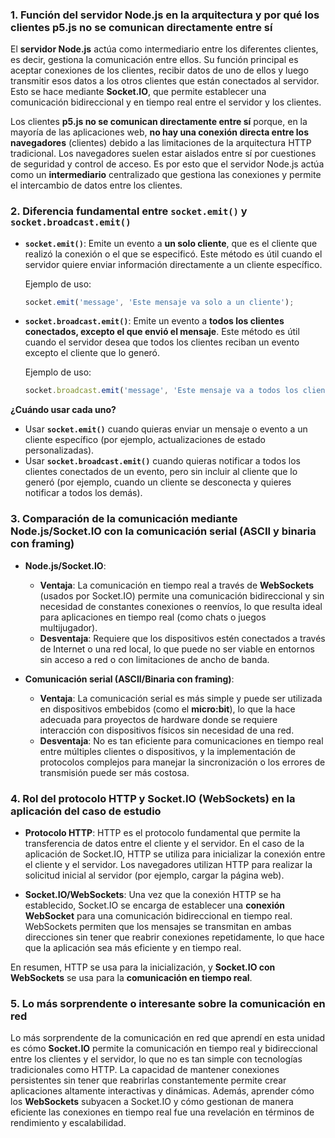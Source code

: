### 1. **Función del servidor Node.js en la arquitectura y por qué los clientes p5.js no se comunican directamente entre sí**

El **servidor Node.js** actúa como intermediario entre los diferentes clientes, es decir, gestiona la comunicación entre ellos. Su función principal es aceptar conexiones de los clientes, recibir datos de uno de ellos y luego transmitir esos datos a los otros clientes que están conectados al servidor. Esto se hace mediante **Socket.IO**, que permite establecer una comunicación bidireccional y en tiempo real entre el servidor y los clientes.

Los clientes **p5.js no se comunican directamente entre sí** porque, en la mayoría de las aplicaciones web, **no hay una conexión directa entre los navegadores** (clientes) debido a las limitaciones de la arquitectura HTTP tradicional. Los navegadores suelen estar aislados entre sí por cuestiones de seguridad y control de acceso. Es por esto que el servidor Node.js actúa como un **intermediario** centralizado que gestiona las conexiones y permite el intercambio de datos entre los clientes.

### 2. **Diferencia fundamental entre `socket.emit()` y `socket.broadcast.emit()`**

* **`socket.emit()`**: Emite un evento a **un solo cliente**, que es el cliente que realizó la conexión o el que se especificó. Este método es útil cuando el servidor quiere enviar información directamente a un cliente específico.

  Ejemplo de uso:

  ```javascript
  socket.emit('message', 'Este mensaje va solo a un cliente');
  ```

* **`socket.broadcast.emit()`**: Emite un evento a **todos los clientes conectados, excepto el que envió el mensaje**. Este método es útil cuando el servidor desea que todos los clientes reciban un evento excepto el cliente que lo generó.

  Ejemplo de uso:

  ```javascript
  socket.broadcast.emit('message', 'Este mensaje va a todos los clientes excepto al que lo envió');
  ```

**¿Cuándo usar cada uno?**

* Usar **`socket.emit()`** cuando quieras enviar un mensaje o evento a un cliente específico (por ejemplo, actualizaciones de estado personalizadas).
* Usar **`socket.broadcast.emit()`** cuando quieras notificar a todos los clientes conectados de un evento, pero sin incluir al cliente que lo generó (por ejemplo, cuando un cliente se desconecta y quieres notificar a todos los demás).

### 3. **Comparación de la comunicación mediante Node.js/Socket.IO con la comunicación serial (ASCII y binaria con framing)**

* **Node.js/Socket.IO**:

  * **Ventaja**: La comunicación en tiempo real a través de **WebSockets** (usados por Socket.IO) permite una comunicación bidireccional y sin necesidad de constantes conexiones o reenvíos, lo que resulta ideal para aplicaciones en tiempo real (como chats o juegos multijugador).
  * **Desventaja**: Requiere que los dispositivos estén conectados a través de Internet o una red local, lo que puede no ser viable en entornos sin acceso a red o con limitaciones de ancho de banda.

* **Comunicación serial (ASCII/Binaria con framing)**:

  * **Ventaja**: La comunicación serial es más simple y puede ser utilizada en dispositivos embebidos (como el **micro\:bit**), lo que la hace adecuada para proyectos de hardware donde se requiere interacción con dispositivos físicos sin necesidad de una red.
  * **Desventaja**: No es tan eficiente para comunicaciones en tiempo real entre múltiples clientes o dispositivos, y la implementación de protocolos complejos para manejar la sincronización o los errores de transmisión puede ser más costosa.

### 4. **Rol del protocolo HTTP y Socket.IO (WebSockets) en la aplicación del caso de estudio**

* **Protocolo HTTP**: HTTP es el protocolo fundamental que permite la transferencia de datos entre el cliente y el servidor. En el caso de la aplicación de Socket.IO, HTTP se utiliza para inicializar la conexión entre el cliente y el servidor. Los navegadores utilizan HTTP para realizar la solicitud inicial al servidor (por ejemplo, cargar la página web).

* **Socket.IO/WebSockets**: Una vez que la conexión HTTP se ha establecido, Socket.IO se encarga de establecer una **conexión WebSocket** para una comunicación bidireccional en tiempo real. WebSockets permiten que los mensajes se transmitan en ambas direcciones sin tener que reabrir conexiones repetidamente, lo que hace que la aplicación sea más eficiente y en tiempo real.

En resumen, HTTP se usa para la inicialización, y **Socket.IO con WebSockets** se usa para la **comunicación en tiempo real**.

### 5. **Lo más sorprendente o interesante sobre la comunicación en red**

Lo más sorprendente de la comunicación en red que aprendí en esta unidad es cómo **Socket.IO** permite la comunicación en tiempo real y bidireccional entre los clientes y el servidor, lo que no es tan simple con tecnologías tradicionales como HTTP. La capacidad de mantener conexiones persistentes sin tener que reabrirlas constantemente permite crear aplicaciones altamente interactivas y dinámicas. Además, aprender cómo los **WebSockets** subyacen a Socket.IO y cómo gestionan de manera eficiente las conexiones en tiempo real fue una revelación en términos de rendimiento y escalabilidad.
